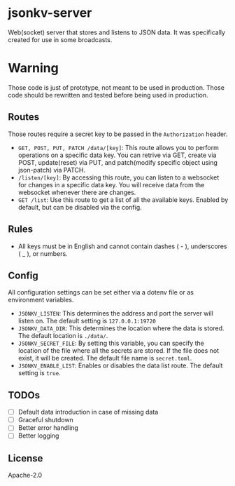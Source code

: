 # jsonkv-server
Web(socket) server that stores and listens to JSON data. It was specifically created for use in some broadcasts.

# **Warning**
Those code is just of prototype, not meant to be used in production. Those code should be rewritten and tested before being used in production.

## Routes
Those routes require a secret key to be passed in the `Authorization` header.
- `GET, POST, PUT, PATCH /data/[key]`: This route allows you to perform operations on a specific data key. You can retrive via GET, create via POST, update(reset) via PUT, and patch(modify specific object using json-patch) via PATCH.
- `/listen/[key]`: By accessing this route, you can listen to a websocket for changes in a specific data key. You will receive data from the websocket whenever there are changes.
- `GET /list`: Use this route to get a list of all the available keys. Enabled by default, but can be disabled via the config.

## Rules
- All keys must be in English and cannot contain dashes ( - ), underscores ( _ ), or numbers.

## Config
All configuration settings can be set either via a dotenv file or as environment variables.
- `JSONKV_LISTEN`: This determines the address and port the server will listen on. The default setting is `127.0.0.1:19720`
- `JSONKV_DATA_DIR`: This determines the location where the data is stored. The default location is `./data/`.
- `JSONKV_SECRET_FILE`: By setting this variable, you can specify the location of the file where all the secrets are stored. If the file does not exist, it will be created. The default file name is `secret.toml`.
- `JSONKV_ENABLE_LIST`: Enables or disables the data list route. The default setting is `true`.

## TODOs
- [ ] Default data introduction in case of missing data
- [ ] Graceful shutdown
- [ ] Better error handling
- [ ] Better logging

## License
Apache-2.0